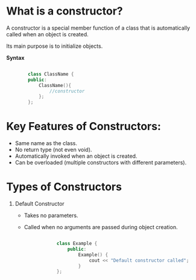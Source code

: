 # What is a constructor?

A constructor is a special member function of a class that is automatically called when an object is created.

Its main purpose is to initialize objects.

**Syntax**

```cpp

        class ClassName {
        public:
            ClassName(){
                //constructor
            };  
        };


```

# Key Features of Constructors:
- Same name as the class.
- No return type (not even void).
- Automatically invoked when an object is created.
- Can be overloaded (multiple constructors with different parameters).

# Types of Constructors

1. Default Constructor
    - Takes no parameters.
    - Called when no arguments are passed during object creation.

        ```cpp

                    class Example {
                        public:
                            Example() {
                                cout << "Default constructor called";
                            }
                    };
        ```





